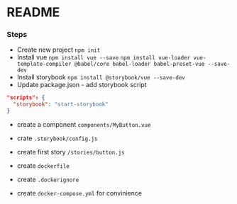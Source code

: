 # README

### Steps

- Create new project
  `npm init`
- Install vue
  `npm install vue --save`
  `npm install vue-loader vue-template-compiler @babel/core babel-loader babel-preset-vue --save-dev`
- Install storybook
  `npm install @storybook/vue --save-dev`
- Update package.json - add storybook script
```json
"scripts": {
  "storybook": "start-storybook"
}
```
- create a component `components/MyButton.vue`
- crate `.storybook/config.js`
- create first story `/stories/button.js`

- create `dockerfile`
- create `.dockerignore`
- create `docker-compose.yml` for convinience
